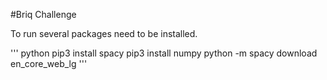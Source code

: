#Briq Challenge

To run several packages need to be installed.

''' python
	pip3 install spacy
	pip3 install numpy
	python -m spacy download en_core_web_lg
'''
